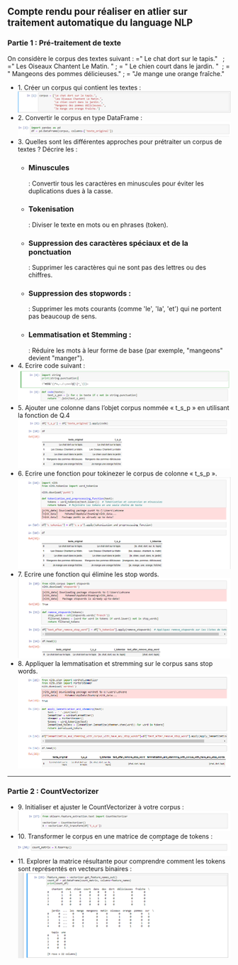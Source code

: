 <h2>Compte rendu pour réaliser en atlier sur traitement automatique du language NLP</h2>
<h3>Partie 1 : Pré-traitement de texte </h3>
<p>On considère le corpus des textes suivant :
=&quot; Le chat dort sur le tapis.&quot;   ; =&quot; Les Oiseaux Chantent Le Matin. &quot; ; = &quot; Le chien court
dans le jardin. &quot;  ; = &quot; Mangeons des pommes délicieuses.&quot; ; = &quot;Je mange une orange
fraîche.&quot;</p>
<ul>
    <li>1. Créer un corpus qui contient les textes :</li>
    <img src="./img/img01.png"/>
    <li>2. Convertir le corpus en type DataFrame :</li>
<img src="./img/img02.png"/>
    <li>3. Quelles sont les différentes approches pour prétraiter un corpus de textes ? Décrire les :</li>

<ul>
    <li><h3>Minuscules</h3> : Convertir tous les caractères en minuscules pour éviter les duplications dues à la casse.</li>
    <li><h3>Tokenisation</h3> : Diviser le texte en mots ou en phrases (token).</li>
    <li><h3>Suppression des caractères spéciaux et de la ponctuation</h3> : Supprimer les caractères qui ne sont pas des lettres ou des chiffres.</li>
    <li><h3>Suppression des stopwords : </h3> : Supprimer les mots courants (comme 'le', 'la', 'et') qui ne portent pas beaucoup de sens.</li>
    <li><h3>Lemmatisation et Stemming : </h3> : Réduire les mots à leur forme de base (par exemple, "mangeons" devient "manger").</li>
</ul>
<li>4. Ecrire code suivant :</li>
<img src="./img/img03.png"/>

<li>
5. Ajouter une colonne dans l’objet corpus nommée « t_s_p » en utilisant la fonction de Q.4
</li>
<img src="./img/img04.png"/>



<li>6. Ecrire une fonction pour tokinezer le corpus de colonne « t_s_p ».</li>
<img src="./img/img05.png"/>
<li>7. Ecrire une fonction qui élimine les stop words.</li>
<img src="./img/img06.png"/>
<li>8. Appliquer la lemmatisation et stremming sur le corpus sans stop words.</li>
<img src="./img/img07.png"/>
</ul>
<hr>

<h3>Partie 2 : CountVectorizer</h3>

<ul>
    <li>9. Initialiser et ajuster le CountVectorizer à votre corpus :</li>
    <img src="./img/img08.png"/>
    <li>10. Transformer le corpus en une matrice de comptage de tokens :</li>
<img src="./img/img09.png"/>
    <li>11. Explorer la matrice résultante pour comprendre comment les tokens sont représentés en vecteurs binaires :</li>
<img src="./img/img010.png"/>
</ul>



